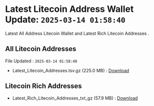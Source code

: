 # Latest Litecoin Address Wallet Update: `2025-03-14 01:58:40`

Latest All Address Litecoin Wallet and Latest Rich Litecoin Addresses .

## All Litecoin Addresses

File Updated : `2025-03-14 01:58:40`

- Latest_Litecoin_Addresses.tsv.gz (225.0 MB) : [Download](https://github.com/Pymmdrza/Rich-Address-Wallet/releases/tag/Litecoin)

## Litecoin Rich Addresses

- Latest_Rich_Litecoin_Addresses_txt_gz (57.9 MB) : [Download](https://github.com/Pymmdrza/Rich-Address-Wallet/releases/tag/Litecoin)

